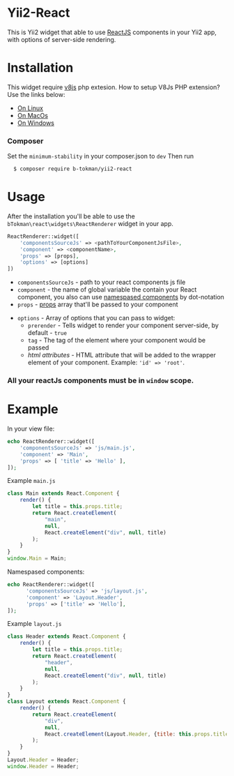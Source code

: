 # Yii2-React

This is Yii2 widget that able to use [ReactJS](https://facebook.github.io/react/) components in your Yii2 app, with options of server-side rendering.


# Installation
This widget require [v8js](https://pecl.php.net/package/v8js) php extesion.
How to setup V8Js PHP extension? Use the links below:
  - [On Linux](https://github.com/phpv8/v8js/blob/master/README.Linux.md)
  - [On MacOs](https://github.com/phpv8/v8js/blob/master/README.MacOS.md)
  - [On Windows](https://github.com/phpv8/v8js/blob/master/README.Win32.md)
### Composer
Set the `minimum-stability` in your composer.json to `dev`
Then run 

```sh
  $ composer require b-tokman/yii2-react
```

# Usage
After the installation you'll be able to use the `bTokman\react\widgets\ReactRenderer` widget in your app.
```php
ReactRenderer::widget([
    'componentsSourceJs' => <pathToYourComponentJsFile>,
    'component' => <componentName>,
    'props' => [props],
    'options' => [options]
])
```

  - `componentsSourceJs` - path to your react components js file
  - `component` - the name of global variable the contain your React component, you also can use [namespased components](https://facebook.github.io/react/docs/jsx-in-depth.html#namespaced-components) by dot-notation
  - `props` - [props](https://facebook.github.io/react/docs/components-and-props.html) array that'll be passed to your component
* `options` - Array of options that you can pass to widget:
  * `prerender` -  Tells widget to render your component server-side, by default - `true`
  * `tag` - The tag of the element where your component would be passed
  * _html attributes_ -  HTML attribute that will be added to the wrapper element of your component. Example: `'id' => 'root'`.

### All your reactJs components must be in `window` scope.

# Example

In your view file:
```php
echo ReactRenderer::widget([
    'componentsSourceJs' => 'js/main.js',
    'component' => 'Main',
    'props' => [ 'title' => 'Hello' ],
]);

```
Example `main.js`

```js
class Main extends React.Component {
    render() {
        let title = this.props.title;
        return React.createElement(
            "main",
            null,
            React.createElement("div", null, title)
        );
    }
}
window.Main = Main;
```
Namespased components:

```php
echo ReactRenderer::widget([
      'componentsSourceJs' => 'js/layout.js',
      'component' => 'Layout.Header',
      'props' => ['title' => 'Hello'],
]);

```
Example `layout.js`

```js
class Header extends React.Component {
    render() {
        let title = this.props.title;
        return React.createElement(
            "header",
            null,
            React.createElement("div", null, title)
        );
    }
}
class Layout extends React.Component {
    render() {
        return React.createElement(
            "div",
            null,
            React.createElement(Layout.Header, {title: this.props.title})
        );
    }
}
Layout.Header = Header;
window.Header = Header;
```